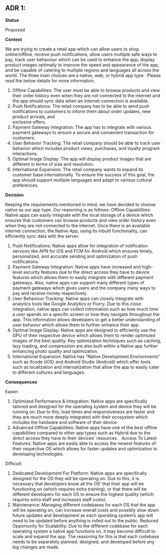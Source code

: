## **ADR 1:**

**Status**

Proposed

**Context**

We are trying to create a retail app which can allow users to shop online/offline, receive push notifications, allow users multiple safe ways to pay, track user behaviour which can be used to enhance the app, display product images optimally to improve the speed and appearance of the app, and be capable of catering to multiple regions and languages all across the world. The three main choices are a native, web, or hybrid app type.  Please read the below details for more information: 
1. Offline Capabilities: The user must be able to browse products and view their order history even when they are not connected to the internet and the app should 
sync data when an internet connection is available.
2. Push Notifications: The retail company has to be able to send push notifications to customers to inform them about order updates, new product arrivals, and   
exclusive offers. 
3. Payment Gateway Integration: The app has to integrate with various payment gateways to ensure a secure and convenient transaction for customers.
4. User Behavior Tracking: The retail company should be able to track user behavior which includes product views, purchases, and loyalty program interactions.  
5. Optimal Image Display: The app will display product images that are different in terms of size and resolution. 
6. International Expansion: The retail company wants to expand its customer base internationally. To ensure the success of this goal, the app should support 
 multiple languages and adapt to various cultural preferences. 

**Decision**

Keeping the requirements mentioned in mind, we have decided to choose native as our app type. Our reasoning is as follows: 
Offline Capabilities: Native apps can easily integrate with the local storage of a device which ensures that customers can browse products and view order history even when they are not connected to the internet. Once there is an available internet connection, the Native App, using its inbuilt functionality, can efficiently sync data with the server. 
1. Push Notifications: Native apps allow for integration of notification services like APN for iOS and FCM for Android which ensures timely, personalized, and accurate sending and optimization of push notifications. 
2. Payment Gateway Integration: Native apps have increased and high-level security features due to the direct access they have to device features which allows them to easily integrate with different payment gateways. Also, native apps can support many different types of payment gateways which gives users and the company many ways to pay and receive money respectively.
3. User Behaviour Tracking: Native apps can closely integrate with analytics tools like Google Analytics or Flurry. Due to this close integration, native apps can collect information such as how much time a user spends on a specific screen or how they navigate throughout the app. This information allows developers to get a better understanding of user behavior which allows them to further enhance their app. 
4. Optimal Image Display: Native apps are designed to efficiently use the GPU of their respective device which allows them to render optimized images of the best quality. Key optimization techniques such as caching, lazy loading, and compression are also built within a Native app further enhancing photo quality and optimization.  
5. International Expansion: Native has “Native Development Environments” such as Xcode (iOS) and Android Studio (Android) which offer tools such as localization and internalization that allow the app to easily cater to different cultures and languages. 

**Consequences**

Easier:
1. Optimized Performance & Integration: Native apps are specifically tailored and designed for the operating system and device they will be running on. Due to this, load times and responsiveness are faster and they are much more deeply integrated with their ecosystem which includes the hardware and software of their device.
2. Advanced Offline Capabilities: Native apps have one of the best offline capabilities compared to other app types such as Hybrid due to the direct access they have to their devices' resources.   Access To Latest Features: Native apps are easily able to access the newest features of their respective OS which allows for faster updates and optimization to developing technologies. 

Difficult:
1. Dedicated Development For Platform: Native apps are specifically designed for the OS they will be operating on. Due to this, it is necessary that developers know all the OS’ that their app will be functioning on (which requires extra training), or that there will be different developers for each OS to ensure the highest quality (which requires extra staff and increases staff costs).
2. Maintenance: Managing different codebases for each OS that the app will be operating on, can increase overall costs and possibly slow down future updates and development as each operating system’s app will need to be updated before anything is rolled out to the public. Reduced Opportunity for Scalability: Due to the different codebase for each operating system a native app functions on, it may become difficult to scale and expand the app. The reasoning for this is that each codebase needs to be separately planned, designed, and developed before any big changes are made. 
